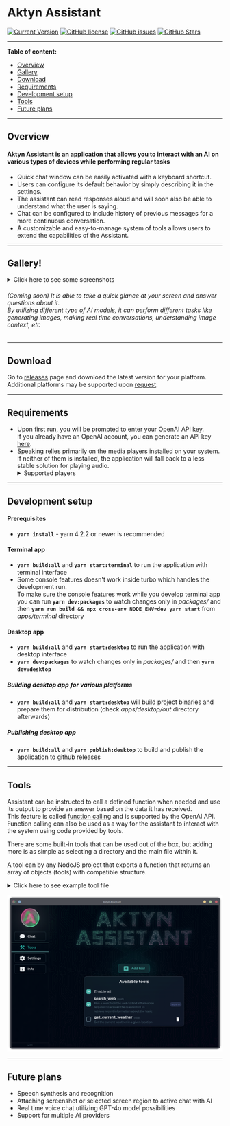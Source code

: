 # Aktyn Assistant

[![Current Version](https://img.shields.io/github/package-json/v/Aktyn/DesktopVoiceAssistant.svg)](https://github.com/Aktyn/DesktopVoiceAssistant)
[![GitHub license](https://img.shields.io/github/license/Aktyn/DesktopVoiceAssistant.svg)](https://github.com/Aktyn/DesktopVoiceAssistant/blob/master/LICENSE)
[![GitHub issues](https://img.shields.io/github/issues/Aktyn/DesktopVoiceAssistant.svg)](https://GitHub.com/Aktyn/DesktopVoiceAssistant/issues/)
[![GitHub Stars](https://img.shields.io/github/stars/Aktyn/DesktopVoiceAssistant.svg)](https://github.com/Aktyn/DesktopVoiceAssistant/stargazers)

---

**Table of content:**

- [Overview](#overview)
- [Gallery](#gallery)
- [Download](#download)
- [Requirements](#requirements)
- [Development setup](#development-setup)
- [Tools](#tools)
- [Future plans](#future-plans)

---

## Overview <a id="overview"></a>

#### Aktyn Assistant is an application that allows you to interact with an AI on various types of devices while performing regular tasks

- Quick chat window can be easily activated with a keyboard shortcut.
- Users can configure its default behavior by simply describing it in the settings.
- The assistant can read responses aloud and will soon also be able to understand what the user is saying.
- Chat can be configured to include history of previous messages for a more continuous conversation.
- A customizable and easy-to-manage system of tools allows users to extend the capabilities of the Assistant.

---

## Gallery! <a id="gallery"></a>

<details>
  <summary>Click here to see some screenshots</summary>

#### Some views in main window (instructed to respond in a leet speak)

![img](img/settings.png)
![img](img/chat-leet.png)
![img](img/tools.png)

#### Example quick chat window after asking about given screenshot of code

![img](img/quick-chat-part1.png)
![img](img/quick-chat-part2.png)

</details>

###### (Coming soon) It is able to take a quick glance at your screen and answer questions about it.<br />By utilizing different type of AI models, it can perform different tasks like generating images, making real time conversations, understanding image context, etc

---

## Download <a id="download"></a>

Go to [releases](https://github.com/Aktyn/aktyn-assistant/releases) page and download the latest version for your platform.  
Additional platforms may be supported upon [request](https://github.com/Aktyn/aktyn-assistant/issues/new).

---

## Requirements <a id="requirements"></a>

- Upon first run, you will be prompted to enter your OpenAI API key.  
  If you already have an OpenAI account, you can generate an API key [here](https://platform.openai.com/account/api-keys).
- Speaking relies primarily on the media players installed on your system.  
  If neither of them is installed, the application will fall back to a less stable solution for playing audio.
  <details>
    <summary>Supported players</summary>
  - mplayer
  - afplay
  - mpg123
  - mpg321
  - play
  - omxplayer
  - aplay
  - cmdmp3
  </details>

---

## Development setup <a id="development-setup"></a>

#### Prerequisites

- **`yarn install`** - yarn 4.2.2 or newer is recommended

#### Terminal app

- **`yarn build:all`** and **`yarn start:terminal`** to run the application with terminal interface
- Some console features doesn't work inside turbo which handles the development run.  
  To make sure the console features work while you develop terminal app you can run **`yarn dev:packages`** to watch changes only in _packages/_ and then **`yarn run build && npx cross-env NODE_ENV=dev yarn start`** from _apps/terminal_ directory

#### Desktop app

- **`yarn build:all`** and **`yarn start:desktop`** to run the application with desktop interface
- **`yarn dev:packages`** to watch changes only in _packages/_ and then **`yarn dev:desktop`**

##### Building desktop app for various platforms

- **`yarn build:all`** and **`yarn start:desktop`** will build project binaries and prepare them for distribution (check _apps/desktop/out_ directory afterwards)

##### Publishing desktop app

- **`yarn build:all`** and **`yarn publish:desktop`** to build and publish the application to github releases

---

## Tools <a id="tools"></a>

Assistant can be instructed to call a defined function when needed and use its output to provide an answer based on the data it has received.  
This feature is called [function calling](https://platform.openai.com/docs/guides/function-calling) and is supported by the OpenAI API.
Function calling can also be used as a way for the assistant to interact with the system using code provided by tools.

There are some built-in tools that can be used out of the box, but adding more is as simple as selecting a directory and the main file within it.

A tool can by any NodeJS project that exports a function that returns an array of objects (tools) with compatible structure.

<details>
  <summary>Click here to see example tool file</summary>

```javascript
exports.default = index
const toolSchema = {
  version: '1.0.0',
  functionName: 'get_current_weather',
  //Description tells AI what the function does so it can decide whether to call it or not
  description: 'Get the current weather in a given location',
  parameters: {
    type: 'object',
    properties: {
      location: {
        type: 'string',
        description: 'The city and state, e.g. San Francisco, CA',
      },
      unit: { type: 'string', enum: ['celsius', 'fahrenheit'] },
    },
    required: ['location'],
  },
}

// This function can call an external APIs for example. Argument is a JSON object with the parameters defined in the schema
async function getCurrentWeather(data) {
  const { location } = data
  if (location.toLowerCase().includes('tokyo')) {
    return JSON.stringify({
      location: 'Tokyo',
      temperature: '10',
      unit: 'celsius',
    })
  } else if (location.toLowerCase().includes('san francisco')) {
    return JSON.stringify({
      location: 'San Francisco',
      temperature: '72',
      unit: 'fahrenheit',
    })
  } else if (location.toLowerCase().includes('paris')) {
    return JSON.stringify({
      location: 'Paris',
      temperature: '22',
      unit: 'fahrenheit',
    })
  } else {
    return JSON.stringify({ location, temperature: 'unknown' })
  }
}
function index() {
  return [
    {
      schema: toolSchema,
      function: getCurrentWeather,
    },
  ]
}
```

</details>

![img](img/tools.png)

---

## Future plans <a id="future-plans"></a>

- Speech synthesis and recognition
- Attaching screenshot or selected screen region to active chat with AI
- Real time voice chat utilizing GPT-4o model possibilities
- Support for multiple AI providers
